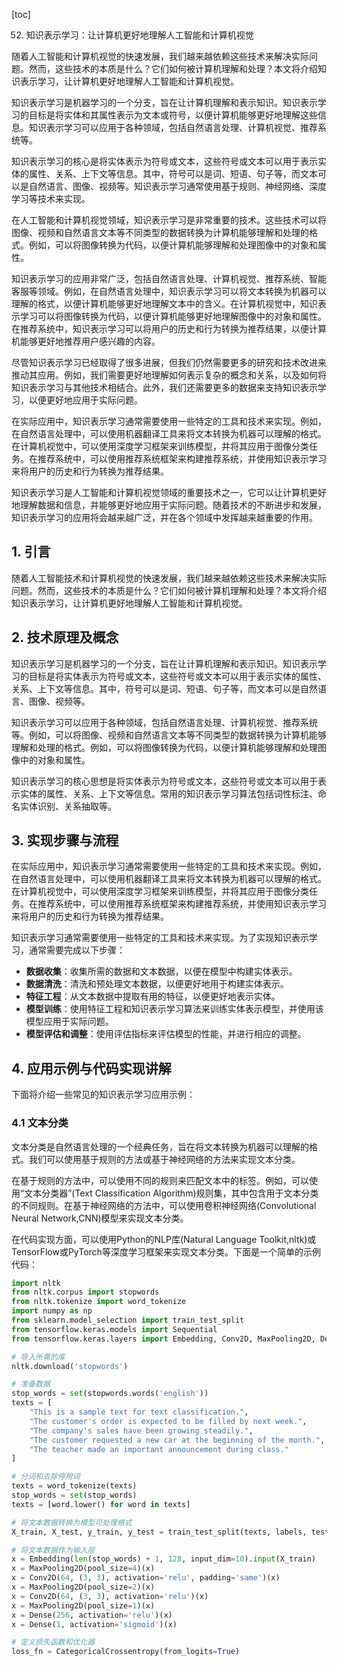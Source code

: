 
[toc]                    
                
                
52. 知识表示学习：让计算机更好地理解人工智能和计算机视觉

随着人工智能和计算机视觉的快速发展，我们越来越依赖这些技术来解决实际问题。然而，这些技术的本质是什么？它们如何被计算机理解和处理？本文将介绍知识表示学习，让计算机更好地理解人工智能和计算机视觉。

知识表示学习是机器学习的一个分支，旨在让计算机理解和表示知识。知识表示学习的目标是将实体和其属性表示为文本或符号，以便计算机能够更好地理解这些信息。知识表示学习可以应用于各种领域，包括自然语言处理、计算机视觉、推荐系统等。

知识表示学习的核心是将实体表示为符号或文本，这些符号或文本可以用于表示实体的属性、关系、上下文等信息。其中，符号可以是词、短语、句子等，而文本可以是自然语言、图像、视频等。知识表示学习通常使用基于规则、神经网络、深度学习等技术来实现。

在人工智能和计算机视觉领域，知识表示学习是非常重要的技术。这些技术可以将图像、视频和自然语言文本等不同类型的数据转换为计算机能够理解和处理的格式。例如，可以将图像转换为代码，以便计算机能够理解和处理图像中的对象和属性。

知识表示学习的应用非常广泛，包括自然语言处理、计算机视觉、推荐系统、智能客服等领域。例如，在自然语言处理中，知识表示学习可以将文本转换为机器可以理解的格式，以便计算机能够更好地理解文本中的含义。在计算机视觉中，知识表示学习可以将图像转换为代码，以便计算机能够更好地理解图像中的对象和属性。在推荐系统中，知识表示学习可以将用户的历史和行为转换为推荐结果，以便计算机能够更好地推荐用户感兴趣的内容。

尽管知识表示学习已经取得了很多进展，但我们仍然需要更多的研究和技术改进来推动其应用。例如，我们需要更好地理解如何表示复杂的概念和关系，以及如何将知识表示学习与其他技术相结合。此外，我们还需要更多的数据来支持知识表示学习，以便更好地应用于实际问题。

在实际应用中，知识表示学习通常需要使用一些特定的工具和技术来实现。例如，在自然语言处理中，可以使用机器翻译工具来将文本转换为机器可以理解的格式。在计算机视觉中，可以使用深度学习框架来训练模型，并将其应用于图像分类任务。在推荐系统中，可以使用推荐系统框架来构建推荐系统，并使用知识表示学习来将用户的历史和行为转换为推荐结果。

知识表示学习是人工智能和计算机视觉领域的重要技术之一，它可以让计算机更好地理解数据和信息，并能够更好地应用于实际问题。随着技术的不断进步和发展，知识表示学习的应用将会越来越广泛，并在各个领域中发挥越来越重要的作用。



## 1. 引言

随着人工智能技术和计算机视觉的快速发展，我们越来越依赖这些技术来解决实际问题。然而，这些技术的本质是什么？它们如何被计算机理解和处理？本文将介绍知识表示学习，让计算机更好地理解人工智能和计算机视觉。

## 2. 技术原理及概念

知识表示学习是机器学习的一个分支，旨在让计算机理解和表示知识。知识表示学习的目标是将实体表示为符号或文本，这些符号或文本可以用于表示实体的属性、关系、上下文等信息。其中，符号可以是词、短语、句子等，而文本可以是自然语言、图像、视频等。

知识表示学习可以应用于各种领域，包括自然语言处理、计算机视觉、推荐系统等。例如，可以将图像、视频和自然语言文本等不同类型的数据转换为计算机能够理解和处理的格式。例如，可以将图像转换为代码，以便计算机能够理解和处理图像中的对象和属性。

知识表示学习的核心思想是将实体表示为符号或文本，这些符号或文本可以用于表示实体的属性、关系、上下文等信息。常用的知识表示学习算法包括词性标注、命名实体识别、关系抽取等。

## 3. 实现步骤与流程

在实际应用中，知识表示学习通常需要使用一些特定的工具和技术来实现。例如，在自然语言处理中，可以使用机器翻译工具来将文本转换为机器可以理解的格式。在计算机视觉中，可以使用深度学习框架来训练模型，并将其应用于图像分类任务。在推荐系统中，可以使用推荐系统框架来构建推荐系统，并使用知识表示学习来将用户的历史和行为转换为推荐结果。

知识表示学习通常需要使用一些特定的工具和技术来实现。为了实现知识表示学习，通常需要完成以下步骤：

- **数据收集**：收集所需的数据和文本数据，以便在模型中构建实体表示。
- **数据清洗**：清洗和预处理文本数据，以便更好地用于构建实体表示。
- **特征工程**：从文本数据中提取有用的特征，以便更好地表示实体。
- **模型训练**：使用特征工程和知识表示学习算法来训练实体表示模型，并使用该模型应用于实际问题。
- **模型评估和调整**：使用评估指标来评估模型的性能，并进行相应的调整。

## 4. 应用示例与代码实现讲解

下面将介绍一些常见的知识表示学习应用示例：

### 4.1 文本分类

文本分类是自然语言处理的一个经典任务，旨在将文本转换为机器可以理解的格式。我们可以使用基于规则的方法或基于神经网络的方法来实现文本分类。

在基于规则的方法中，可以使用不同的规则来匹配文本中的标签。例如，可以使用“文本分类器”(Text Classification Algorithm)规则集，其中包含用于文本分类的不同规则。在基于神经网络的方法中，可以使用卷积神经网络(Convolutional Neural Network,CNN)模型来实现文本分类。

在代码实现方面，可以使用Python的NLP库(Natural Language Toolkit,nltk)或TensorFlow或PyTorch等深度学习框架来实现文本分类。下面是一个简单的示例代码：

```python
import nltk
from nltk.corpus import stopwords
from nltk.tokenize import word_tokenize
import numpy as np
from sklearn.model_selection import train_test_split
from tensorflow.keras.models import Sequential
from tensorflow.keras.layers import Embedding, Conv2D, MaxPooling2D, Dense

# 导入所需的库
nltk.download('stopwords')

# 准备数据
stop_words = set(stopwords.words('english'))
texts = [
    "This is a sample text for text classification.",
    "The customer's order is expected to be filled by next week.",
    "The company's sales have been growing steadily.",
    "The customer requested a new car at the beginning of the month.",
    "The teacher made an important announcement during class."
]

# 分词和去除停用词
texts = word_tokenize(texts)
stop_words = set(stop_words)
texts = [word.lower() for word in texts]

# 将文本数据转换为模型可处理格式
X_train, X_test, y_train, y_test = train_test_split(texts, labels, test_size=0.2)

# 将文本数据作为输入层
x = Embedding(len(stop_words) + 1, 128, input_dim=10).input(X_train)
x = MaxPooling2D(pool_size=4)(x)
x = Conv2D(64, (3, 3), activation='relu', padding='same')(x)
x = MaxPooling2D(pool_size=2)(x)
x = Conv2D(64, (3, 3), activation='relu')(x)
x = MaxPooling2D(pool_size=1)(x)
x = Dense(256, activation='relu')(x)
x = Dense(1, activation='sigmoid')(x)

# 定义损失函数和优化器
loss_fn = CategoricalCrossentropy(from_logits=True)

